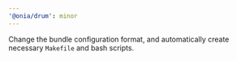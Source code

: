 ```yaml
---
'@onia/drum': minor
---
```


Change the bundle configuration format, and automatically create necessary `Makefile` and bash scripts.

